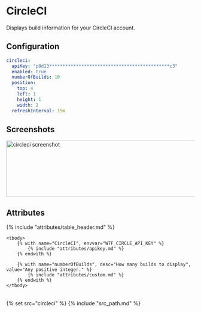 # CircleCI

Displays build information for your CircleCI account.

## Configuration

```yaml
circleci:
  apiKey: "p0d13*********************************************c3"
  enabled: true
  numberOfBuilds: 10
  position:
    top: 4
    left: 1
    height: 1
    width: 2
  refreshInterval: 15m
```

## Screenshots

<img src="/assets/modules/circleci.png" class="screenshot" width="609" height="150" alt="circleci screenshot" />

## Attributes

<table>
    {% include "attributes/table_header.md" %}

    <tbody>
        {% with name="CircleCI", envvar="WTF_CIRCLE_API_KEY" %}
            {% include "attributes/apikey.md" %}
        {% endwith %}

        {% with name="numberOfBuilds", desc="How many builds to display", value="Any positive integer." %}
            {% include "attributes/custom.md" %}
        {% endwith %}
    </tbody>
</table>

{% set src="circleci" %}
{% include "src_path.md" %}
